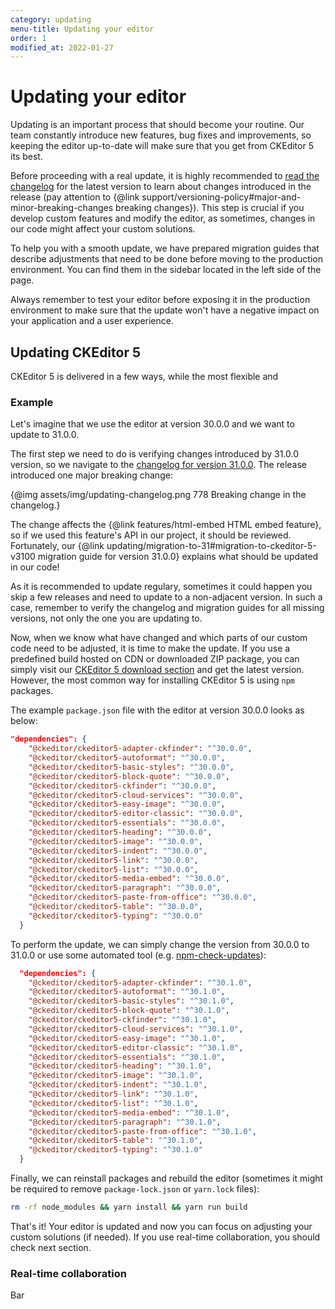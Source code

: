 ```yaml
---
category: updating
menu-title: Updating your editor
order: 1
modified_at: 2022-01-27
---
```


# Updating your editor

Updating is an important process that should become your routine. Our team constantly introduce new features, bug fixes and improvements, so keeping the editor up-to-date will make sure that you get from CKEditor 5 its best.

Before proceeding with a real update, it is highly recommended to [read the changelog](https://github.com/ckeditor/ckeditor5/blob/master/CHANGELOG.md) for the latest version to learn about changes introduced in the release (pay attention to {@link support/versioning-policy#major-and-minor-breaking-changes breaking changes}). This step is crucial if you develop custom features and modify the editor, as sometimes, changes in our code might affect your custom solutions. 

To help you with a smooth update, we have prepared migration guides that describe adjustments that need to be done before moving to the production environment. You can find them in the sidebar located in the left side of the page.

<info-box>
Always remember to test your editor before exposing it in the production environment to make sure that the update won't have a negative impact on your application and a user experience.
</info-box>

## Updating CKEditor 5

CKEditor 5 is delivered in a few ways, while the most flexible and 

### Example

Let's imagine that we use the editor at version 30.0.0 and we want to update to 31.0.0. 

The first step we need to do is verifying changes introduced by 31.0.0 version, so we navigate to the [changelog for version 31.0.0](https://github.com/ckeditor/ckeditor5/blob/master/CHANGELOG.md#3100-2021-10-25). The release introduced one major breaking change:

{@img assets/img/updating-changelog.png 778 Breaking change in the changelog.}

The change affects the {@link features/html-embed HTML embed feature}, so if we used this feature's API in our project, it should be reviewed. Fortunately, our {@link updating/migration-to-31#migration-to-ckeditor-5-v3100 migration guide for version 31.0.0} explains what should be updated in our code!

<info-box>
As it is recommended to update regulary, sometimes it could happen you skip a few releases and need to update to a non-adjacent version. In such a case, remember to verify the changelog and migration guides for all missing versions, not only the one you are updating to.
</info-box>

Now, when we know what have changed and which parts of our custom code need to be adjusted, it is time to make the update. If you use a predefined build hosted on CDN or downloaded ZIP package, you can simply visit our [CKEditor 5 download section](https://ckeditor.com/ckeditor-5/download/) and get the latest version. However, the most common way for installing CKEditor 5 is using `npm` packages. 

The example `package.json` file with the editor at version 30.0.0 looks as below:

```json
"dependencies": {
    "@ckeditor/ckeditor5-adapter-ckfinder": "^30.0.0",
    "@ckeditor/ckeditor5-autoformat": "^30.0.0",
    "@ckeditor/ckeditor5-basic-styles": "^30.0.0",
    "@ckeditor/ckeditor5-block-quote": "^30.0.0",
    "@ckeditor/ckeditor5-ckfinder": "^30.0.0",
    "@ckeditor/ckeditor5-cloud-services": "^30.0.0",
    "@ckeditor/ckeditor5-easy-image": "^30.0.0",
    "@ckeditor/ckeditor5-editor-classic": "^30.0.0",
    "@ckeditor/ckeditor5-essentials": "^30.0.0",
    "@ckeditor/ckeditor5-heading": "^30.0.0",
    "@ckeditor/ckeditor5-image": "^30.0.0",
    "@ckeditor/ckeditor5-indent": "^30.0.0",
    "@ckeditor/ckeditor5-link": "^30.0.0",
    "@ckeditor/ckeditor5-list": "^30.0.0",
    "@ckeditor/ckeditor5-media-embed": "^30.0.0",
    "@ckeditor/ckeditor5-paragraph": "^30.0.0",
    "@ckeditor/ckeditor5-paste-from-office": "^30.0.0",
    "@ckeditor/ckeditor5-table": "^30.0.0",
    "@ckeditor/ckeditor5-typing": "^30.0.0"
  }
  ```

To perform the update, we can simply change the version from 30.0.0 to 31.0.0 or use some automated tool (e.g. [npm-check-updates](https://www.npmjs.com/package/npm-check-updates)):

```json
  "dependencies": {
    "@ckeditor/ckeditor5-adapter-ckfinder": "^30.1.0",
    "@ckeditor/ckeditor5-autoformat": "^30.1.0",
    "@ckeditor/ckeditor5-basic-styles": "^30.1.0",
    "@ckeditor/ckeditor5-block-quote": "^30.1.0",
    "@ckeditor/ckeditor5-ckfinder": "^30.1.0",
    "@ckeditor/ckeditor5-cloud-services": "^30.1.0",
    "@ckeditor/ckeditor5-easy-image": "^30.1.0",
    "@ckeditor/ckeditor5-editor-classic": "^30.1.0",
    "@ckeditor/ckeditor5-essentials": "^30.1.0",
    "@ckeditor/ckeditor5-heading": "^30.1.0",
    "@ckeditor/ckeditor5-image": "^30.1.0",
    "@ckeditor/ckeditor5-indent": "^30.1.0",
    "@ckeditor/ckeditor5-link": "^30.1.0",
    "@ckeditor/ckeditor5-list": "^30.1.0",
    "@ckeditor/ckeditor5-media-embed": "^30.1.0",
    "@ckeditor/ckeditor5-paragraph": "^30.1.0",
    "@ckeditor/ckeditor5-paste-from-office": "^30.1.0",
    "@ckeditor/ckeditor5-table": "^30.1.0",
    "@ckeditor/ckeditor5-typing": "^30.1.0"
  }
  ```

Finally, we can reinstall packages and rebuild the editor (sometimes it might be required to remove `package-lock.json` or `yarn.lock` files):

```sh
rm -rf node_modules && yarn install && yarn run build
```

That's it! Your editor is updated and now you can focus on adjusting your custom solutions (if needed). If you use real-time collaboration, you should check next section.

### Real-time collaboration

Bar